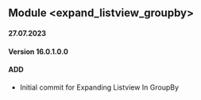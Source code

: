 ## Module <expand_listview_groupby>

#### 27.07.2023
#### Version 16.0.1.0.0
#### ADD
- Initial commit for Expanding Listview In GroupBy

